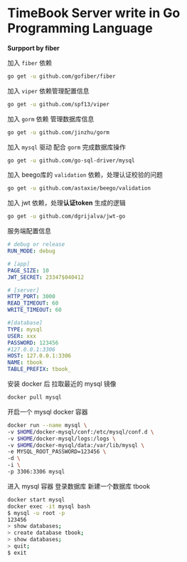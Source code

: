 # TimeBook Server write in Go Programming Language 

**Surpport by fiber**


加入 `fiber` 依赖
```bash
go get -u github.com/gofiber/fiber
```

加入 `viper` 依赖管理配置信息
```bash
go get -u github.com/spf13/viper
```

加入 `gorm` 依赖 管理数据库信息
```bash
go get -u github.com/jinzhu/gorm
```

加入 `mysql` 驱动 配合 `gorm` 完成数据库操作
```bash
go get -u github.com/go-sql-driver/mysql
```

加入 beego库的 `validation` 依赖，处理认证校验的问题
```bash
go get -u github.com/astaxie/beego/validation 
```

加入 jwt 依赖，处理**认证token** 生成的逻辑
```bash
go get -u github.com/dgrijalva/jwt-go
```

服务端配置信息
```yaml
# debug or release
RUN_MODE: debug

# [app]
PAGE_SIZE: 10
JWT_SECRET: 23347$040412

# [server]
HTTP_PORT: 3000
READ_TIMEOUT: 60
WRITE_TIMEOUT: 60

#[database]
TYPE: mysql
USER: xxx
PASSWORD: 123456
#127.0.0.1:3306
HOST: 127.0.0.1:3306
NAME: tbook
TABLE_PREFIX: tbook_
```

安装 docker 后 拉取最近的 mysql 镜像
```bash
docker pull mysql
```

开启一个 mysql docker 容器
```bash
docker run --name mysql \
-v $HOME/docker-mysql/conf:/etc/mysql/conf.d \
-v $HOME/docker-mysql/logs:/logs \
-v $HOME/docker-mysql/data:/var/lib/mysql \
-e MYSQL_ROOT_PASSWORD=123456 \
-d \
-i \
-p 3306:3306 mysql 
```

进入 mysql 容器 登录数据库 新建一个数据库 tbook
```bash
docker start mysql
docker exec -it mysql bash
$ mysql -u root -p
123456
> show databases;
> create database tbook;
> show databases;
> quit;
$ exit
```
